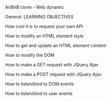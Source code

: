 AirBnB clone - Web dynamic

General: LEARNING OBJECTIVES

How cool it is to request your own API

How to modify an HTML element style

How to get and update an HTML element content

How to modify the DOM

How to make a GET request with JQuery Ajax

How to make a POST request with JQuery Ajax

How to listen/bind to DOM events

How to listen/bind to user events
